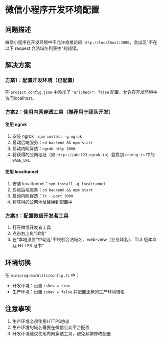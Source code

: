 # 微信小程序开发环境配置

## 问题描述
微信小程序在开发环境中不允许直接访问 `http://localhost:3000`，会出现"不在以下 request 合法域名列表中"的错误。

## 解决方案

### 方案1：配置开发环境（已配置）
在 `project.config.json` 中添加了 `"urlCheck": false` 配置，允许在开发环境中访问localhost。

### 方案2：使用内网穿透工具（推荐用于团队开发）

#### 使用 ngrok
1. 安装 ngrok：`npm install -g ngrok`
2. 启动后端服务：`cd backend && npm start`
3. 启动内网穿透：`ngrok http 3000`
4. 将获得的公网地址（如 `https://abc123.ngrok.io`）替换到 `config.ts` 中的 `BASE_URL`

#### 使用 localtunnel
1. 安装 localtunnel：`npm install -g localtunnel`
2. 启动后端服务：`cd backend && npm start`
3. 启动内网穿透：`lt --port 3000`
4. 将获得的公网地址替换到配置中

### 方案3：配置微信开发者工具
1. 打开微信开发者工具
2. 点击右上角"详情"
3. 在"本地设置"中勾选"不校验合法域名、web-view（业务域名）、TLS 版本以及 HTTPS 证书"

## 环境切换
在 `miniprogram/utils/config.ts` 中：
- 开发环境：设置 `isDev = true`
- 生产环境：设置 `isDev = false` 并配置正确的生产环境域名

## 注意事项
1. 生产环境必须使用HTTPS协议
2. 生产环境的域名需要在微信公众平台配置
3. 开发环境建议使用内网穿透工具，避免频繁修改配置
